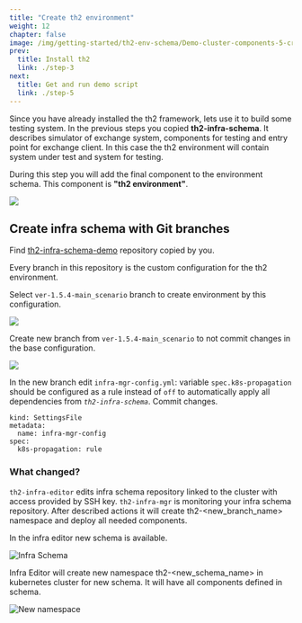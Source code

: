 ```yaml
---
title: "Create th2 environment"
weight: 12
chapter: false
image: /img/getting-started/th2-env-schema/Demo-cluster-components-5-create-env.drawio.png
prev:
  title: Install th2
  link: ./step-3
next:
  title: Get and run demo script
  link: ./step-5
---
```


<custom-stepper :steps="6" :step="4" > </custom-stepper>

Since you have already installed the th2 framework, lets use it to build some testing system.
In the previous steps you copied **th2-infra-schema**. It describes simulator of exchange system, 
components for testing and entry point for exchange client. In this case the th2 environment will contain 
system under test and system for testing. 

<!--more-->

During this step you will add the final component to the environment schema.
This component is **"th2 environment"**.

![](/img/getting-started/th2-env-schema/Demo-cluster-components-5-create-env.drawio.png)

## Create infra schema with Git branches

Find [th2-infra-schema-demo](https://github.com/th2-net/th2-infra-schema-demo/tree/master)
repository copied by you.

Every branch in this repository is the custom configuration for the th2 environment.

Select `ver-1.5.4-main_scenario` branch to create environment by this configuration.

![](/img/getting-started/th2-infra-schema/git-based/choose-branch.png)

Create new branch from `ver-1.5.4-main_scenario` to not commit changes in
the base configuration.

![](/img/getting-started/th2-infra-schema/git-based/create-branch.png)

In the new branch edit `infra-mgr-config.yml`: variable `spec.k8s-propagation` should be configured as a rule
instead of `off` to automatically apply all dependencies from _`th2-infra-schema`_. Commit changes.

```yml[infra-mgr-config.yml]
kind: SettingsFile
metadata:
  name: infra-mgr-config
spec:
  k8s-propagation: rule
```

### What changed?

`th2-infra-editor` edits infra schema repository linked to the cluster with access provided by SSH key.
`th2-infra-mgr` is monitoring your infra schema repository.
After described actions it will create th2-<new_branch_name> namespace and deploy all needed components.

In the infra editor new schema is available.

![Infra Schema](/img/getting-started/th2-infra-schema/git-based/infra-schema.png)

Infra Editor will create new namespace th2-<new_schema_name> in kubernetes cluster for new schema.
It will have all components defined in schema.

![New namespace](/img/getting-started/th2-infra-schema/git-based/new-namespace.png)


